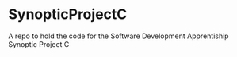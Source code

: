 # SynopticProjectC
A repo to hold the code for the Software Development Apprentiship Synoptic Project C
